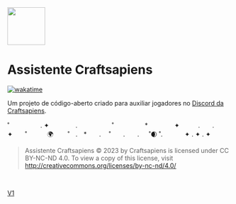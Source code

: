 <img src="https://i.imgur.com/WINt2vo.jpg" width=85>
  
# Assistente Craftsapiens

[![wakatime](https://wakatime.com/badge/github/davidcanas/AssistenteCraftsapiens.svg)](https://wakatime.com/badge/github/davidcanas/AssistenteCraftsapiens)

Um projeto de código-aberto criado para auxiliar jogadores no [Discord da Craftsapiens](https://is.gd/craftsapiens).
<br>

˚　　　　　. ✦ 　　　　.   　 　　　˚　　　　　*　　 　　✦　　　.　　.　　　✦　　˚ 　　　🌍 　　˚　.　*　　. 　˚　　.　　. 　 ˚🌒 ˚.   　 　✦ . ✦ . ✦

> Assistente Craftsapiens © 2023 by Craftsapiens is licensed under CC BY-NC-ND 4.0. To view a copy of this license, visit http://creativecommons.org/licenses/by-nc-nd/4.0/

<br>

[V1](https://github.com/davidcanas/AssistenteCraftsapiens/tree/v1)
